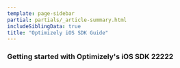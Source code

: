 ```yaml
---
template: page-sidebar
partial: partials/_article-summary.html
includeSiblingData: true
title: "Optimizely iOS SDK Guide"
---
```


### Getting started with Optimizely's iOS SDK 22222
